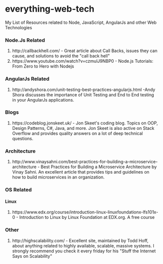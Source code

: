# everything-web-tech
My List of Resources related to Node, JavaScript, AngularJs and other Web Technologies

<h3>Node.Js Related</h3>
<ol> 
<li>http://callbackhell.com/ - Great article about Call Backs, issues they can cause, and solutions to avoid the "call back hell"</li>
<li>https://www.youtube.com/watch?v=czmulJ9NBP0 - Node.js Tutorials: From Zero to Hero with Nodejs</li>
</ol>

<h3>AngularJs Related</h3>
<ol> 
<li>http://andyshora.com/unit-testing-best-practices-angularjs.html -Andy Shora discusses the importance of Unit Testing and End to End testing in your AngularJs applications.</li></ol>

<h3>Blogs</h3>
<ol> 
<li>https://codeblog.jonskeet.uk/ - Jon Skeet's coding blog. Topics on OOP, Design Patterns, C#, Java, and more. Jon Skeet is also active on Stack Overflow and provides quality answers on a lot of deep technical questions.</li></ol>

<h3>Architecture</h3>
<ol> 
<li>http://www.vinaysahni.com/best-practices-for-building-a-microservice-architecture - Best Practices for Building a Microservice Architecture by Vinay Sahni. An excellent article that provides tips and guidelines on how to build microservices in an organization.</li>
</ol>

<h3>OS Related</h3>
<h4>Linux</h4>
<ol> 
<li>https://www.edx.org/course/introduction-linux-linuxfoundationx-lfs101x-0 - Introduction to Linux by Linux Foundation at EDX.org.  A free course</li></ol>


<h3>Other</h3>
<ol> 
<li>http://highscalability.com/ - Excellent site, maintained by Todd Hoff, about anything related to highly available, scalable, massive systems. I strongly recommend you check it  every friday for his "Stuff the Internet Says on Scalability"</li></ol>
